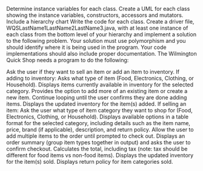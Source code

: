 Determine instance variables for each class. Create a UML for each class showing the instance variables, constructors, accessors and mutators. Include a hierarchy chart
Write the code for each class.
Create a driver file, WQSLastName1LastName2LastName3.java, with at least one instance of each class from the bottom level of your hierarchy and implement a solution to the following problem. Your solution must use polymorphism and you should identify where it is being used in the program. Your code implementations should also include proper documentation.
The Wilmington Quick Shop needs a program to do the following:

Ask the user if they want to sell an item or add an item to inventory.
If adding to inventory:
Asks what type of item (Food, Electronics, Clothing, or Household).
Displays items currently available in inventory for the selected category.
Provides the option to add more of an existing item or create a new item.
Continue looping until the user confirms they are done adding items.
Displays the updated inventory for the item(s) added.
If selling an item:
Ask the user what type of item category they want to shop for (Food, Electronics, Clothing, or Household).
Displays available options in a table format for the selected category, including details such as the item name, price, brand (if applicable), description, and return policy.
Allow the user to add multiple items to the order until prompted to check out.
Displays an order summary (group item types together in output) and asks the user to confirm checkout.
Calculates the total, including tax (note: tax should be different for food items vs non-food items).
Displays the updated inventory for the item(s) sold.
Displays return policy for item categories sold.

